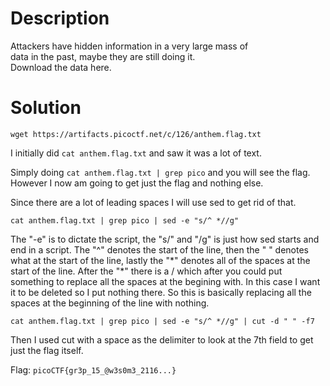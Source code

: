 # Description

Attackers have hidden information in a very large mass of <br>
data in the past, maybe they are still doing it. <br>
Download the data here.

# Solution

```wget https://artifacts.picoctf.net/c/126/anthem.flag.txt```

I initially did ```cat anthem.flag.txt``` and saw it was a lot of text.

Simply doing ```cat anthem.flag.txt | grep pico``` and you will see the flag. However I now am going to get just the flag and nothing else.

Since there are a lot of leading spaces I will use sed to get rid of that.

```cat anthem.flag.txt | grep pico | sed -e "s/^ *//g"```

The "-e" is to dictate the script, the "s/" and "/g" is just how sed starts and end in a script. The "^" denotes the start of the line, then the " " denotes what at the start of the line, lastly the "\*" denotes all of the spaces at the start of the line. After the "*" there is a / which after you could put something to replace all the spaces at the begining with. In this case I want it to be deleted so I put nothing there. So this is basically replacing all the spaces at the beginning of the line with nothing.

```cat anthem.flag.txt | grep pico | sed -e "s/^ *//g" | cut -d " " -f7```

Then I used cut with a space as the delimiter to look at the 7th field to get just the flag itself.

Flag: ```picoCTF{gr3p_15_@w3s0m3_2116...}```
